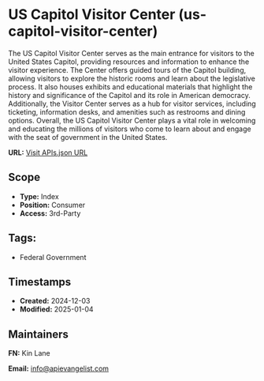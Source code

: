 # US Capitol Visitor Center (us-capitol-visitor-center)
The US Capitol Visitor Center serves as the main entrance for visitors to the United States Capitol, providing resources and information to enhance the visitor experience. The Center offers guided tours of the Capitol building, allowing visitors to explore the historic rooms and learn about the legislative process. It also houses exhibits and educational materials that highlight the history and significance of the Capitol and its role in American democracy. Additionally, the Visitor Center serves as a hub for visitor services, including ticketing, information desks, and amenities such as restrooms and dining options. Overall, the US Capitol Visitor Center plays a vital role in welcoming and educating the millions of visitors who come to learn about and engage with the seat of government in the United States.

**URL:** [Visit APIs.json URL](https://raw.githubusercontent.com/api-evangelist/us-capitol-visitor-center/refs/heads/main/apis.yml)

## Scope

- **Type:** Index 
- **Position:** Consumer 
- **Access:** 3rd-Party 

## Tags:

 - Federal Government

## Timestamps

- **Created:** 2024-12-03 
- **Modified:** 2025-01-04 

## Maintainers

**FN:** Kin Lane

**Email:** info@apievangelist.com

